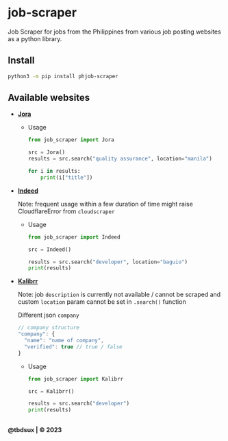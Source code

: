 # job-scraper

Job Scraper for jobs from the Philippines from various job posting websites as a python library.

## Install

```sh
python3 -m pip install phjob-scraper
```

## Available websites

- **[Jora](https://ph.jora.com)**

  - Usage

    ```python
    from job_scraper import Jora

    src = Jora()
    results = src.search("quality assurance", location="manila")

    for i in results:
        print(i["title"])
    ```

- **[Indeed](https://ph.indeed.com)**

  Note: frequent usage within a few duration of time might raise CloudflareError from `cloudscraper`

  - Usage

    ```python
    from job_scraper import Indeed

    src = Indeed()

    results = src.search("developer", location="baguio")
    print(results)
    ```

- **[Kalibrr](https://www.kalibrr.com/)**

  Note: job `description` is currently not available / cannot be scraped and custom `location` param cannot be set in `.search()` function

  Different json `company`

  ```js
  // company structure
  "company": {
    "name": "name of company",
    "verified": true // true / false
  }
  ```

  - Usage

    ```python
    from job_scraper import Kalibrr

    src = Kalibrr()

    results = src.search("developer")
    print(results)
    ```

##

**@tbdsux | &copy; 2023**
